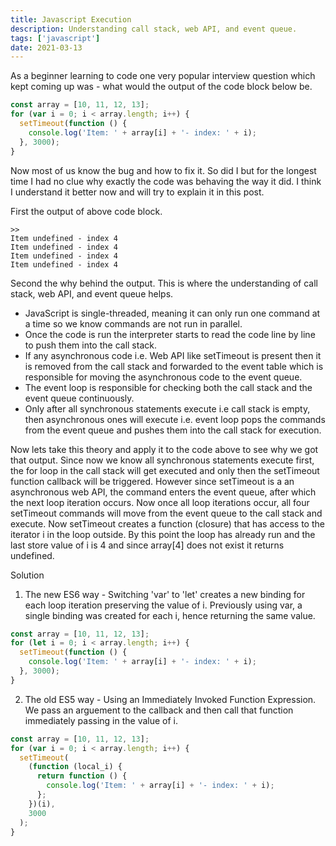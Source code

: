 ```yaml
---
title: Javascript Execution
description: Understanding call stack, web API, and event queue.
tags: ['javascript']
date: 2021-03-13
---
```


As a beginner learning to code one very popular interview question which kept coming up was - what would the output of the code block below be.

```js
const array = [10, 11, 12, 13];
for (var i = 0; i < array.length; i++) {
  setTimeout(function () {
    console.log('Item: ' + array[i] + '- index: ' + i);
  }, 3000);
}
```

Now most of us know the bug and how to fix it. So did I but for the longest time I had no clue why exactly the code was behaving the way it did. I think I understand it better now and will try to explain it in this post.

First the output of above code block.

```console
>>
Item undefined - index 4
Item undefined - index 4
Item undefined - index 4
Item undefined - index 4
```

Second the why behind the output. This is where the understanding of call stack, web API, and event queue helps.

- JavaScript is single-threaded, meaning it can only run one command at a time so we know commands are not run in parallel.
- Once the code is run the interpreter starts to read the code line by line to push them into the call stack.
- If any asynchronous code i.e. Web API like setTimeout is present then it is removed from the call stack and forwarded to the event table which is responsible for moving the asynchronous code to the event queue.
- The event loop is responsible for checking both the call stack and the event queue continuously.
- Only after all synchronous statements execute i.e call stack is empty, then asynchronous ones will execute i.e. event loop pops the commands from the event queue and pushes them into the call stack for execution.

Now lets take this theory and apply it to the code above to see why we got that output. Since now we know all synchronous statements execute first, the for loop in the call stack will get executed and only then the setTimeout function callback will be triggered. However since setTimeout is a an asynchronous web API, the command enters the event queue, after which the next loop iteration occurs. Now once all loop iterations occur, all four setTimeout commands will move from the event queue to the call stack and execute. Now setTimeout creates a function (closure) that has access to the iterator i in the loop outside. By this point the loop has already run and the last store value of i is 4 and since array[4] does not exist it returns undefined.

Solution

1. The new ES6 way - Switching 'var' to 'let' creates a new binding for each loop iteration preserving the value of i. Previously using var, a single binding was created for each i, hence returning the same value.

```js
const array = [10, 11, 12, 13];
for (let i = 0; i < array.length; i++) {
  setTimeout(function () {
    console.log('Item: ' + array[i] + '- index: ' + i);
  }, 3000);
}
```

2. The old ES5 way - Using an Immediately Invoked Function Expression. We pass an arguement to the callback and then call that function immediately passing in the value of i.

```js
const array = [10, 11, 12, 13];
for (var i = 0; i < array.length; i++) {
  setTimeout(
    (function (local_i) {
      return function () {
        console.log('Item: ' + array[i] + '- index: ' + i);
      };
    })(i),
    3000
  );
}
```

